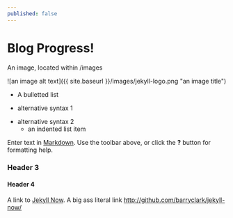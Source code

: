 ```yaml
---
published: false
---
```

# Blog Progress!


An image, located within /images

![an image alt text]({{ site.baseurl }}/images/jekyll-logo.png "an image title")

* A bulletted list
- alternative syntax 1
+ alternative syntax 2
  - an indented list item
  
  
Enter text in [Markdown](http://daringfireball.net/projects/markdown/). Use the toolbar above, or click the **?** button for formatting help.


### Header 3

#### Header 4

A link to [Jekyll Now](http://github.com/barryclark/jekyll-now/). A big ass literal link <http://github.com/barryclark/jekyll-now/>

